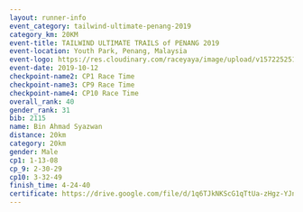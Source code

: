 ```yaml
---
layout: runner-info 
event_category: tailwind-ultimate-penang-2019 
category_km: 20KM 
event-title: TAILWIND ULTIMATE TRAILS of PENANG 2019 
event-location: Youth Park, Penang, Malaysia 
event-logo: https://res.cloudinary.com/raceyaya/image/upload/v1572252513/logo/utop-2019_h9tzys.jpg 
event-date: 2019-10-12 
checkpoint-name2: CP1 Race Time 
checkpoint-name3: CP9 Race Time 
checkpoint-name4: CP10 Race Time 
overall_rank: 40
gender_rank: 31
bib: 2115
name: Bin Ahmad Syazwan
distance: 20km
category: 20km
gender: Male
cp1: 1-13-08
cp_9: 2-30-29
cp10: 3-32-49
finish_time: 4-24-40
certificate: https://drive.google.com/file/d/1q6TJkNKScG1qTtUa-zHgz-YJneI2tM9d/view?usp=sharing
---
```

